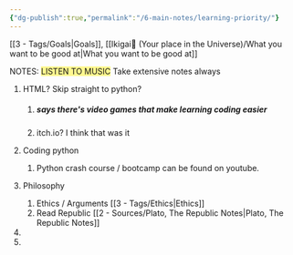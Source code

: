 ```yaml
---
{"dg-publish":true,"permalink":"/6-main-notes/learning-priority/"}
---
```


[[3 - Tags/Goals\|Goals]], [[Ikigai🚉 (Your place in the Universe)/What you want to be good at\|What you want to be good at]]

NOTES: 
<span style="background:#fff88f">LISTEN TO MUSIC</span>
Take extensive notes always

1. HTML? Skip straight to python? 
	1. ##### says there's video games that make learning coding easier
	2. itch.io? I think that was it
2. Coding python
	1. Python crash course / bootcamp can be found on youtube.
3. Philosophy
	1. Ethics / Arguments [[3 - Tags/Ethics\|Ethics]]
	2. Read Republic [[2 - Sources/Plato, The Republic Notes\|Plato, The Republic Notes]]

4. 
5. 